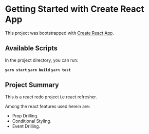 # Getting Started with Create React App

This project was bootstrapped with [Create React App](https://github.com/facebook/create-react-app).

## Available Scripts

In the project directory, you can run:

 **`yarn start`**
 **`yarn build`**
 **`yarn test`**

## Project Summary

This is a react redo project i.e react refresher.

Among the react features used herein are:

+ Prop Drilling.
+ Conditional Styling.
+ Event Drilling.
